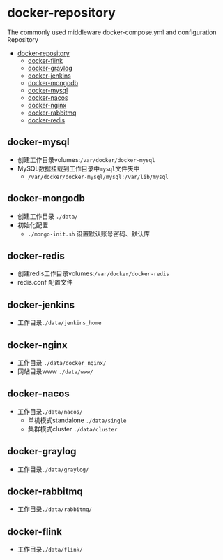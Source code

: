 # docker-repository
The commonly used middleware docker-compose.yml and configuration Repository

<!-- TOC -->
* [docker-repository](#docker-repository)
  * [docker-flink](#docker-flink)
  * [docker-graylog](#docker-graylog)
  * [docker-jenkins](#docker-jenkins)
  * [docker-mongodb](#docker-mongodb)
  * [docker-mysql](#docker-mysql)
  * [docker-nacos](#docker-nacos)
  * [docker-nginx](#docker-nginx)
  * [docker-rabbitmq](#docker-rabbitmq)
  * [docker-redis](#docker-redis)
<!-- TOC -->

## docker-mysql
+ 创建工作目录volumes:`/var/docker/docker-mysql`
+ MySQL数据挂载到工作目录中`mysql`文件夹中
  + `/var/docker/docker-mysql/mysql:/var/lib/mysql`

## docker-mongodb
+ 创建工作目录 `./data/`
+ 初始化配置
  + `./mongo-init.sh` 设置默认账号密码、默认库

## docker-redis
+ 创建redis工作目录volumes:`/var/docker/docker-redis`
+ redis.conf 配置文件

## docker-jenkins
 + 工作目录`./data/jenkins_home`

## docker-nginx
+ 工作目录 `./data/docker_nginx/`
+ 网站目录www `./data/www/`

## docker-nacos
+ 工作目录`./data/nacos/`
  + 单机模式standalone `./data/single`
  + 集群模式cluster `./data/cluster`

## docker-graylog
+ 工作目录`./data/graylog/`

## docker-rabbitmq
+ 工作目录`./data/rabbitmq/`

## docker-flink
+ 工作目录`./data/flink/`